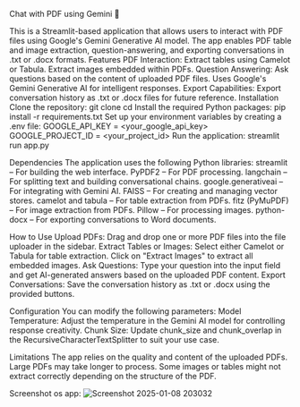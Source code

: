 Chat with PDF using Gemini 🤖

This is a Streamlit-based application that allows users to interact with PDF files using Google's Gemini Generative AI model. The app enables PDF table and image extraction, question-answering, and exporting conversations in .txt or .docx formats.
Features
PDF Interaction:
Extract tables using Camelot or Tabula.
Extract images embedded within PDFs.
Question Answering:
Ask questions based on the content of uploaded PDF files.
Uses Google's Gemini Generative AI for intelligent responses.
Export Capabilities:
Export conversation history as .txt or .docx files for future reference.
Installation
Clone the repository:
git clone <repository-url>
cd <repository-directory>
Install the required Python packages:
pip install -r requirements.txt
Set up your environment variables by creating a .env file:
GOOGLE_API_KEY = <your_google_api_key>
GOOGLE_PROJECT_ID  =  <your_project_id>
Run the application:
streamlit run app.py

Dependencies
The application uses the following Python libraries:
streamlit – For building the web interface.
PyPDF2 – For PDF processing.
langchain – For splitting text and building conversational chains.
google.generativeai – For integrating with Gemini AI.
FAISS – For creating and managing vector stores.
camelot and tabula – For table extraction from PDFs.
fitz (PyMuPDF) – For image extraction from PDFs.
Pillow – For processing images.
python-docx – For exporting conversations to Word documents.

How to Use
Upload PDFs: Drag and drop one or more PDF files into the file uploader in the sidebar.
Extract Tables or Images:
Select either Camelot or Tabula for table extraction.
Click on "Extract Images" to extract all embedded images.
Ask Questions:
Type your question into the input field and get AI-generated answers based on the uploaded PDF content.
Export Conversations:
Save the conversation history as .txt or .docx using the provided buttons.
                                             
Configuration
You can modify the following parameters:
Model Temperature: Adjust the temperature in the Gemini AI model for controlling response creativity.
Chunk Size: Update chunk_size and chunk_overlap in the RecursiveCharacterTextSplitter to suit your use case.


Limitations
The app relies on the quality and content of the uploaded PDFs.
Large PDFs may take longer to process.
Some images or tables might not extract correctly depending on the structure of the PDF.

Screenshot os app:
![Screenshot 2025-01-08 203032](https://github.com/user-attachments/assets/3210c6ad-64a3-42c8-af7a-5af5c57c5f99)

